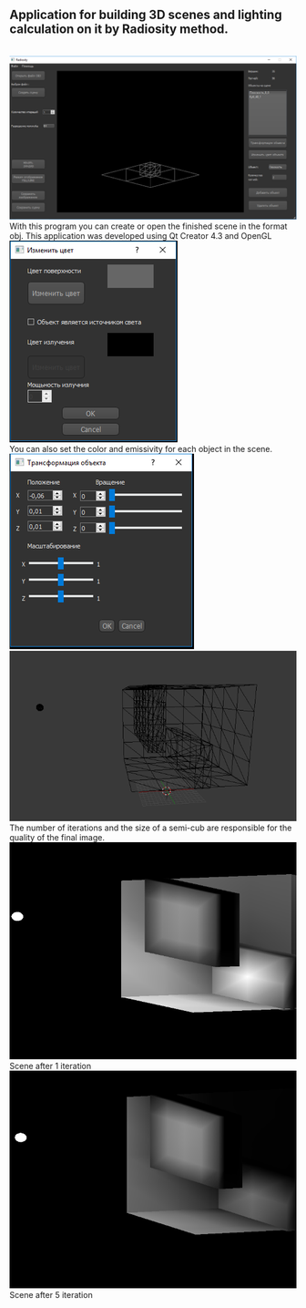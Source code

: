 <h2>Application for building 3D scenes and lighting calculation on it by Radiosity method.</h2><br>
<img src = "screenshots/interface.PNG"><br>
With this program you can create or open the finished scene in the format obj. This application was developed using Qt Creator 4.3 and OpenGL<br>
<img src = "screenshots/change_color.PNG"><br>
You can also set the color and emissivity for each object in the scene.<br>
<img src = "screenshots/transformation_object.PNG"><br>
<img src = "screenshots/triangulated_scene.PNG"><br>
The number of iterations and the size of a semi-cub are responsible for the quality of the final image.<br>
<img src = "screenshots/iteration_1.png"><br>
Scene after 1 iteration<br>
<img src = "screenshots/iteration_5.png"><br>
Scene after 5 iteration<br>
